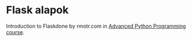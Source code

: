 # **Flask alapok**
Introduction to Flaskdone by rmotr.com in  [Advanced Python Programming course](https://rmotr.com/advanced-python-programming).
